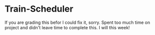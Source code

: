# Train-Scheduler

If you are grading this befor I could fix it, sorry.  Spent too much time on project and didn't leave time to complete this.  I will this week!
